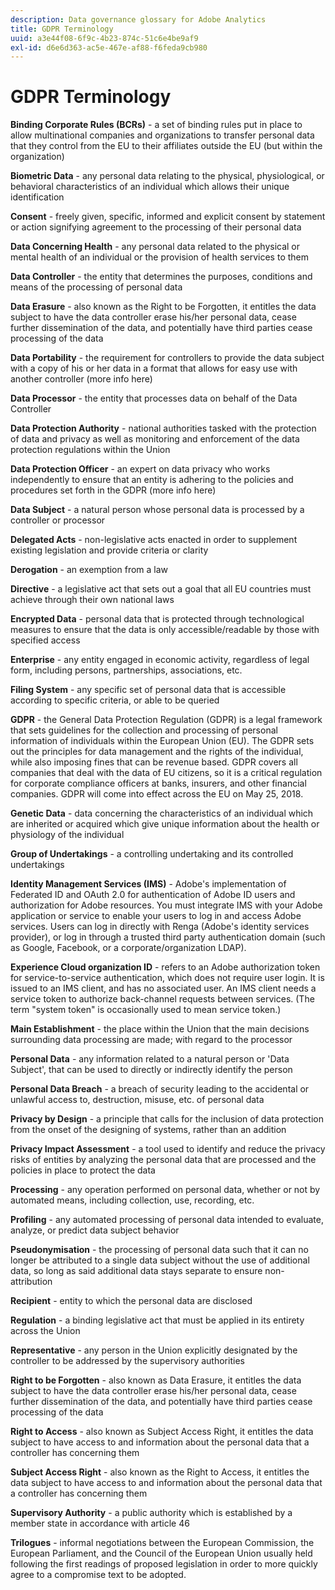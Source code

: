 ```yaml
---
description: Data governance glossary for Adobe Analytics
title: GDPR Terminology
uuid: a3e44f08-6f9c-4b23-874c-51c6e4be9af9
exl-id: d6e6d363-ac5e-467e-af88-f6feda9cb980
---
```

# GDPR Terminology

**Binding Corporate Rules (BCRs)** - a set of binding rules put in place to allow multinational companies and organizations to transfer personal data that they control from the EU to their affiliates outside the EU (but within the organization)

**Biometric Data** - any personal data relating to the physical, physiological, or behavioral characteristics of an individual which allows their unique identification

**Consent** - freely given, specific, informed and explicit consent by statement or action signifying agreement to the processing of their personal data

**Data Concerning Health** - any personal data related to the physical or mental health of an individual or the provision of health services to them

**Data Controller** - the entity that determines the purposes, conditions and means of the processing of personal data

**Data Erasure** - also known as the Right to be Forgotten, it entitles the data subject to have the data controller erase his/her personal data, cease further dissemination of the data, and potentially have third parties cease processing of the data

**Data Portability** - the requirement for controllers to provide the data subject with a copy of his or her data in a format that allows for easy use with another controller (more info here)

**Data Processor** - the entity that processes data on behalf of the Data Controller

**Data Protection Authority** - national authorities tasked with the protection of data and privacy as well as monitoring and enforcement of the data protection regulations within the Union

**Data Protection Officer** - an expert on data privacy who works independently to ensure that an entity is adhering to the policies and procedures set forth in the GDPR (more info here)

**Data Subject** - a natural person whose personal data is processed by a controller or processor

**Delegated Acts** - non-legislative acts enacted in order to supplement existing legislation and provide criteria or clarity

**Derogation** - an exemption from a law

**Directive** - a legislative act that sets out a goal that all EU countries must achieve through their own national laws

**Encrypted Data** - personal data that is protected through technological measures to ensure that the data is only accessible/readable by those with specified access

**Enterprise** - any entity engaged in economic activity, regardless of legal form, including persons, partnerships, associations, etc.

**Filing System** - any specific set of personal data that is accessible according to specific criteria, or able to be queried

**GDPR** - the General Data Protection Regulation (GDPR) is a legal framework that sets guidelines for the collection and processing of personal information of individuals within the European Union (EU). The GDPR sets out the principles for data management and the rights of the individual, while also imposing fines that can be revenue based. GDPR covers all companies that deal with the data of EU citizens, so it is a critical regulation for corporate compliance officers at banks, insurers, and other financial companies. GDPR will come into effect across the EU on May 25, 2018.

**Genetic Data** - data concerning the characteristics of an individual which are inherited or acquired which give unique information about the health or physiology of the individual

**Group of Undertakings** - a controlling undertaking and its controlled undertakings

**Identity Management Services (IMS)** - Adobe's implementation of Federated ID and OAuth 2.0 for authentication of Adobe ID users and authorization for Adobe resources. You must integrate IMS with your Adobe application or service to enable your users to log in and access Adobe services. Users can log in directly with Renga (Adobe's identity services provider), or log in through a trusted third party authentication domain (such as Google, Facebook, or a corporate/organization LDAP).

**Experience Cloud organization ID** - refers to an Adobe authorization token for service-to-service authentication, which does not require user login. It is issued to an IMS client, and has no associated user. An IMS client needs a service token to authorize back-channel requests between services. (The term "system token" is occasionally used to mean service token.)

**Main Establishment** - the place within the Union that the main decisions surrounding data processing are made; with regard to the processor

**Personal Data** - any information related to a natural person or 'Data Subject', that can be used to directly or indirectly identify the person

**Personal Data Breach** - a breach of security leading to the accidental or unlawful access to, destruction, misuse, etc. of personal data

**Privacy by Design** - a principle that calls for the inclusion of data protection from the onset of the designing of systems, rather than an addition

**Privacy Impact Assessment** - a tool used to identify and reduce the privacy risks of entities by analyzing the personal data that are processed and the policies in place to protect the data

**Processing** - any operation performed on personal data, whether or not by automated means, including collection, use, recording, etc.

**Profiling** - any automated processing of personal data intended to evaluate, analyze, or predict data subject behavior

**Pseudonymisation** - the processing of personal data such that it can no longer be attributed to a single data subject without the use of additional data, so long as said additional data stays separate to ensure non-attribution

**Recipient** - entity to which the personal data are disclosed

**Regulation** - a binding legislative act that must be applied in its entirety across the Union

**Representative** - any person in the Union explicitly designated by the controller to be addressed by the supervisory authorities

**Right to be Forgotten** - also known as Data Erasure, it entitles the data subject to have the data controller erase his/her personal data, cease further dissemination of the data, and potentially have third parties cease processing of the data

**Right to Access** - also known as Subject Access Right, it entitles the data subject to have access to and information about the personal data that a controller has concerning them

**Subject Access Right** - also known as the Right to Access, it entitles the data subject to have access to and information about the personal data that a controller has concerning them

**Supervisory Authority** - a public authority which is established by a member state in accordance with article 46

**Trilogues** - informal negotiations between the European Commission, the European Parliament, and the Council of the European Union usually held following the first readings of proposed legislation in order to more quickly agree to a compromise text to be adopted.
